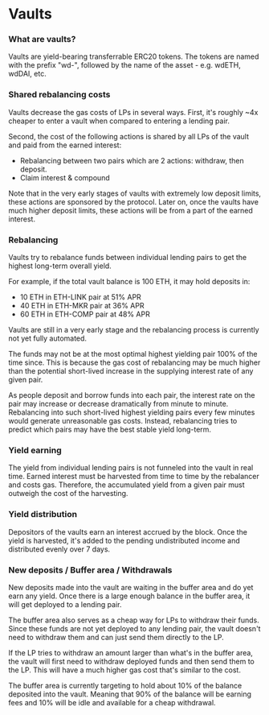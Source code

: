 # Vaults

### What are vaults?

Vaults are yield-bearing transferrable ERC20 tokens. The tokens are named with the prefix "wd-", followed by the name of the asset - e.g. wdETH, wdDAI, etc.

### Shared rebalancing costs

Vaults decrease the gas costs of LPs in several ways. First, it's roughly ~4x cheaper to enter a vault when compared to entering a lending pair.

Second, the cost of the following actions is shared by all LPs of the vault and paid from the earned interest:

* Rebalancing between two pairs which are 2 actions: withdraw, then deposit.
* Claim interest & compound

Note that in the very early stages of vaults with extremely low deposit limits, these actions are sponsored by the protocol. Later on, once the vaults have much higher deposit limits, these actions will be from a part of the earned interest.

### Rebalancing

Vaults try to rebalance funds between individual lending pairs to get the highest long-term overall yield.

For example, if the total vault balance is 100 ETH, it may hold deposits in:

* 10 ETH in ETH-LINK pair at 51% APR
* 40 ETH in ETH-MKR pair at 36% APR
* 60 ETH in ETH-COMP pair at 48% APR

Vaults are still in a very early stage and the rebalancing process is currently not yet fully automated.

The funds may not be at the most optimal highest yielding pair 100% of the time since. This is because the gas cost of rebalancing may be much higher than the potential short-lived increase in the supplying interest rate of any given pair.

As people deposit and borrow funds into each pair, the interest rate on the pair may increase or decrease dramatically from minute to minute. Rebalancing into such short-lived highest yielding pairs every few minutes would generate unreasonable gas costs. Instead, rebalancing tries to predict which pairs may have the best stable yield long-term.

### Yield earning

The yield from individual lending pairs is not funneled into the vault in real time. Earned interest must be harvested from time to time by the rebalancer and costs gas. Therefore, the accumulated yield from a given pair must outweigh the cost of the harvesting.

### Yield distribution

Depositors of the vaults earn an interest accrued by the block. Once the yield is harvested, it's added to the pending undistributed income and distributed evenly over 7 days.

### New deposits / Buffer area / Withdrawals

New deposits made into the vault are waiting in the buffer area and do yet earn any yield. Once there is a large enough balance in the buffer area, it will get deployed to a lending pair.

The buffer area also serves as a cheap way for LPs to withdraw their funds. Since these funds are not yet deployed to any lending pair, the vault doesn't need to withdraw them and can just send them directly to the LP.

If the LP tries to withdraw an amount larger than what's in the buffer area, the vault will first need to withdraw deployed funds and then send them to the LP. This will have a much higher gas cost that's similar to the cost.

The buffer area is currently targeting to hold about 10% of the balance deposited into the vault.  Meaning that 90% of the balance will be earning fees and 10% will be idle and available for a cheap withdrawal.

